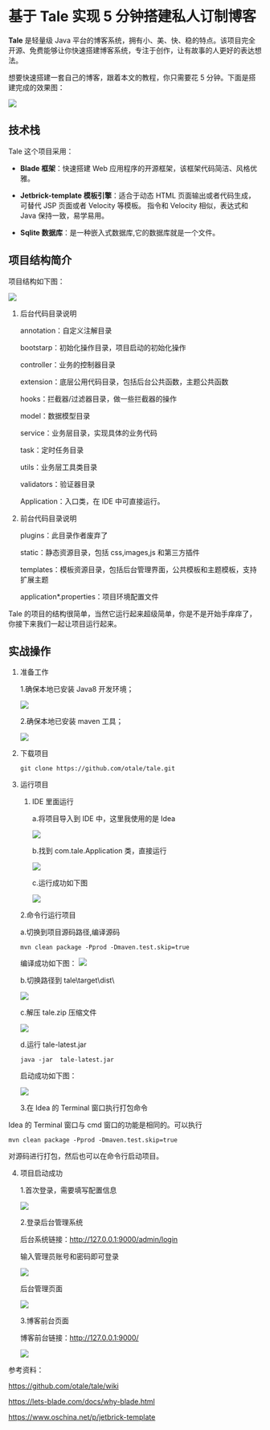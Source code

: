 # 基于 Tale 实现 5 分钟搭建私人订制博客

**Tale** 是轻量级 Java 平台的博客系统，拥有小、美、快、稳的特点。该项目完全开源、免费能够让你快速搭建博客系统，专注于创作，让有故事的人更好的表达想法。

想要快速搭建一套自己的博客，跟着本文的教程，你只需要花 5 分钟。下面是搭建完成的效果图：

![](https://pic1.superbed.cn/item/5d4c42a2451253d178012702.png)

## 技术栈

Tale 这个项目采用：

- **Blade 框架**：快速搭建 Web 应用程序的开源框架，该框架代码简洁、风格优雅。 

- **Jetbrick-template 模板引擎**：适合于动态 HTML 页面输出或者代码生成，可替代 JSP 页面或者 Velocity 等模板。 指令和 Velocity 相似，表达式和 Java 保持一致，易学易用。

- **Sqlite 数据库**：是一种嵌入式数据库,它的数据库就是一个文件。

## 项目结构简介

项目结构如下图：

![](https://b2.bmp.ovh/imgs/2019/08/ff12dd72b6cd4ff2.png)

1. 后台代码目录说明

   annotation：自定义注解目录

   bootstarp：初始化操作目录，项目启动的初始化操作

   controller：业务的控制器目录

   extension：底层公用代码目录，包括后台公共函数，主题公共函数

   hooks：拦截器/过滤器目录，做一些拦截器的操作

   model：数据模型目录

   service：业务层目录，实现具体的业务代码

   task：定时任务目录

   utils：业务层工具类目录

   validators：验证器目录

   Application：入口类，在 IDE 中可直接运行。

2. 前台代码目录说明

   plugins：此目录作者废弃了

   static：静态资源目录，包括 css,images,js 和第三方插件

   templates：模板资源目录，包括后台管理界面，公共模板和主题模板，支持扩展主题

   application*.properties：项目环境配置文件

   

Tale 的项目的结构很简单，当然它运行起来超级简单，你是不是开始手痒痒了，你接下来我们一起让项目运行起来。

## 实战操作

1. 准备工作

   1.确保本地已安装 Java8 开发环境；

   ![](https://pic.superbed.cn/item/5d4c3fe9451253d17801138c.png)

   

   2.确保本地已安装 maven 工具；

   ![](https://pic.superbed.cn/item/5d4c3fe9451253d17801138e.png)

   

2. 下载项目

   ```shell
   git clone https://github.com/otale/tale.git
   ```

3. 运行项目

   1. IDE 里面运行

      a.将项目导入到 IDE 中，这里我使用的是 Idea

      ![](https://pic3.superbed.cn/item/5d4c4136451253d178011e5e.png)

      b.找到 com.tale.Application 类，直接运行

      ![](https://pic.superbed.cn/item/5d4c4240451253d178012472.png)

      c.运行成功如下图

      ![](https://pic.superbed.cn/item/5d4c4240451253d178012476.png)

   2.命令行运行项目

      a.切换到项目源码路径,编译源码

   ```shell
   mvn clean package -Pprod -Dmaven.test.skip=true
   ```

   编译成功如下图：
![](https://ae01.alicdn.com/kf/H43fd1ae8a5c6425cae89b125736d9cec6.png)


   b.切换路径到 tale\target\dist\ 

   ![](https://pic3.superbed.cn/item/5d4c3fd0451253d178011289.png)

   c.解压 tale.zip 压缩文件

   ![](https://ae01.alicdn.com/kf/H6c20314a208041de9931ede998e621fcr.png)

   d.运行 tale-latest.jar

   ```shell
   java -jar  tale-latest.jar
   ```

   启动成功如下图：

   ![](https://ae01.alicdn.com/kf/H636b04d1a2484a778b0de24c870b611fx.png)

   3.在 Idea 的 Terminal 窗口执行打包命令

  Idea 的 Terminal 窗口与 cmd 窗口的功能是相同的。可以执行

   ```shell
   mvn clean package -Pprod -Dmaven.test.skip=true
   ```

   对源码进行打包，然后也可以在命令行启动项目。

4. 项目启动成功

   1.首次登录，需要填写配置信息

   ![](https://pic.superbed.cn/item/5d4c4240451253d17801247e.png)

   2.登录后台管理系统

   后台系统链接：<http://127.0.0.1:9000/admin/login> 

   输入管理员账号和密码即可登录

   ![](https://pic.superbed.cn/item/5d4c4240451253d178012481.png)

   后台管理页面

   ![](https://pic1.superbed.cn/item/5d4c42a2451253d178012700.png)

   3.博客前台页面

   博客前台链接：<http://127.0.0.1:9000/> 

   ![](https://pic1.superbed.cn/item/5d4c42a2451253d178012702.png)

   

   

参考资料：

https://github.com/otale/tale/wiki

https://lets-blade.com/docs/why-blade.html

https://www.oschina.net/p/jetbrick-template
